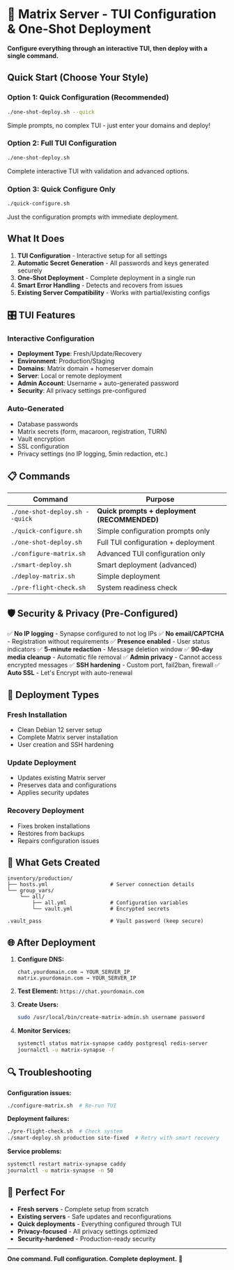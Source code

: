 # 🚀 Matrix Server - TUI Configuration & One-Shot Deployment

**Configure everything through an interactive TUI, then deploy with a single command.**

## Quick Start (Choose Your Style)

### Option 1: Quick Configuration (Recommended)
```bash
./one-shot-deploy.sh --quick
```
Simple prompts, no complex TUI - just enter your domains and deploy!

### Option 2: Full TUI Configuration
```bash
./one-shot-deploy.sh
```
Complete interactive TUI with validation and advanced options.

### Option 3: Quick Configure Only
```bash
./quick-configure.sh
```
Just the configuration prompts with immediate deployment.

## What It Does

1. **TUI Configuration** - Interactive setup for all settings
2. **Automatic Secret Generation** - All passwords and keys generated securely
3. **One-Shot Deployment** - Complete deployment in a single run
4. **Smart Error Handling** - Detects and recovers from issues
5. **Existing Server Compatibility** - Works with partial/existing configs

## 🎛️ TUI Features

### Interactive Configuration
- **Deployment Type**: Fresh/Update/Recovery
- **Environment**: Production/Staging
- **Domains**: Matrix domain + homeserver domain
- **Server**: Local or remote deployment
- **Admin Account**: Username + auto-generated password
- **Security**: All privacy settings pre-configured

### Auto-Generated
- Database passwords
- Matrix secrets (form, macaroon, registration, TURN)
- Vault encryption
- SSL configuration
- Privacy settings (no IP logging, 5min redaction, etc.)

## 📋 Commands

| Command | Purpose |
|---------|---------|
| `./one-shot-deploy.sh --quick` | **Quick prompts + deployment (RECOMMENDED)** |
| `./quick-configure.sh` | Simple configuration prompts only |
| `./one-shot-deploy.sh` | Full TUI configuration + deployment |
| `./configure-matrix.sh` | Advanced TUI configuration only |
| `./smart-deploy.sh` | Smart deployment (advanced) |
| `./deploy-matrix.sh` | Simple deployment |
| `./pre-flight-check.sh` | System readiness check |

## 🛡️ Security & Privacy (Pre-Configured)

✅ **No IP logging** - Synapse configured to not log IPs
✅ **No email/CAPTCHA** - Registration without requirements
✅ **Presence enabled** - User status indicators
✅ **5-minute redaction** - Message deletion window
✅ **90-day media cleanup** - Automatic file removal
✅ **Admin privacy** - Cannot access encrypted messages
✅ **SSH hardening** - Custom port, fail2ban, firewall
✅ **Auto SSL** - Let's Encrypt with auto-renewal

## 🔧 Deployment Types

### Fresh Installation
- Clean Debian 12 server setup
- Complete Matrix server installation
- User creation and SSH hardening

### Update Deployment
- Updates existing Matrix server
- Preserves data and configurations
- Applies security updates

### Recovery Deployment
- Fixes broken installations
- Restores from backups
- Repairs configuration issues

## 📁 What Gets Created

```
inventory/production/
├── hosts.yml                    # Server connection details
└── group_vars/
    └── all/
        ├── all.yml              # Configuration variables
        └── vault.yml            # Encrypted secrets

.vault_pass                      # Vault password (keep secure)
```

## 🌐 After Deployment

1. **Configure DNS:**
   ```
   chat.yourdomain.com → YOUR_SERVER_IP
   matrix.yourdomain.com → YOUR_SERVER_IP
   ```

2. **Test Element:** `https://chat.yourdomain.com`

3. **Create Users:**
   ```bash
   sudo /usr/local/bin/create-matrix-admin.sh username password
   ```

4. **Monitor Services:**
   ```bash
   systemctl status matrix-synapse caddy postgresql redis-server
   journalctl -u matrix-synapse -f
   ```

## 🔍 Troubleshooting

**Configuration issues:**
```bash
./configure-matrix.sh  # Re-run TUI
```

**Deployment failures:**
```bash
./pre-flight-check.sh  # Check system
./smart-deploy.sh production site-fixed  # Retry with smart recovery
```

**Service problems:**
```bash
systemctl restart matrix-synapse caddy
journalctl -u matrix-synapse -n 50
```

## 🎯 Perfect For

- **Fresh servers** - Complete setup from scratch
- **Existing servers** - Safe updates and reconfigurations
- **Quick deployments** - Everything configured through TUI
- **Privacy-focused** - All privacy settings optimized
- **Security-hardened** - Production-ready security

---

**One command. Full configuration. Complete deployment.** 🚀